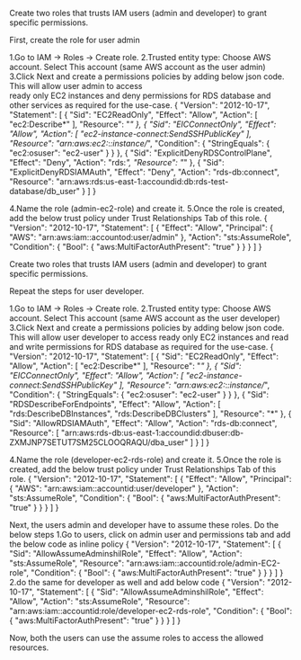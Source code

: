 Create two roles that trusts IAM users (admin and developer) to grant specific permissions.

First, create the role for user admin

1.Go to IAM → Roles → Create role.
2.Trusted entity type:
  Choose AWS account.
  Select This account (same AWS account as the user admin)
3.Click Next and create a permissions policies by adding below json code. This will allow user admin to access   
  ready only EC2 instances and deny permissions for RDS database and other services as required for the use-case.
  {
    "Version": "2012-10-17",
    "Statement": [
        {
            "Sid": "EC2ReadOnly",
            "Effect": "Allow",
            "Action": [
                "ec2:Describe*"
            ],
            "Resource": "*"
        },
        {
            "Sid": "EICConnectOnly",
            "Effect": "Allow",
            "Action": [
                "ec2-instance-connect:SendSSHPublicKey"
            ],
            "Resource": "arn:aws:ec2:*:*:instance/*",
            "Condition": {
                "StringEquals": {
                    "ec2:osuser": "ec2-user"
                }
            }
        },
        {
            "Sid": "ExplicitDenyRDSControlPlane",
            "Effect": "Deny",
            "Action": "rds:*",
            "Resource": "*"
        },
        {
            "Sid": "ExplicitDenyRDSIAMAuth",
            "Effect": "Deny",
            "Action": "rds-db:connect",
            "Resource": "arn:aws:rds:us-east-1:accoundid:db:rds-test-database/db_user"
        }
    ]
}

4.Name the role (admin-ec2-role) and create it.
5.Once the role is created, add the below trust policy under Trust Relationships Tab of this role.
  {
    "Version": "2012-10-17",
    "Statement": [
        {
            "Effect": "Allow",
            "Principal": {
                "AWS": "arn:aws:iam::accountod:user/admin"
            },
            "Action": "sts:AssumeRole",
            "Condition": {
                "Bool": {
                    "aws:MultiFactorAuthPresent": "true"
                }
            }
        }
    ]
}


Create two roles that trusts IAM users (admin and developer) to grant specific permissions.

Repeat the steps for user developer.

1.Go to IAM → Roles → Create role.
2.Trusted entity type:
  Choose AWS account.
  Select This account (same AWS account as the user developer)
3.Click Next and create a permissions policies by adding below json code. This will allow user developer to access
  ready only EC2 instances and read and write permissions for RDS database as required for the use-case.
  {
    "Version": "2012-10-17",
    "Statement": [
        {
            "Sid": "EC2ReadOnly",
            "Effect": "Allow",
            "Action": [
                "ec2:Describe*"
            ],
            "Resource": "*"
        },
        {
            "Sid": "EICConnectOnly",
            "Effect": "Allow",
            "Action": [
                "ec2-instance-connect:SendSSHPublicKey"
            ],
            "Resource": "arn:aws:ec2:*:*:instance/*",
            "Condition": {
                "StringEquals": {
                    "ec2:osuser": "ec2-user"
                }
            }
        },
        {
            "Sid": "RDSDescribeForEndpoints",
            "Effect": "Allow",
            "Action": [
                "rds:DescribeDBInstances",
                "rds:DescribeDBClusters"
            ],
            "Resource": "*"
        },
        {
            "Sid": "AllowRDSIAMAuth",
            "Effect": "Allow",
            "Action": "rds-db:connect",
            "Resource": [
                "arn:aws:rds-db:us-east-1:accoundid:dbuser:db-ZXMJNP7SETUT7SM25CLOOQRAQU/dba_user"
            ]
        }
    ]
}

4.Name the role (developer-ec2-rds-role) and create it.
5.Once the role is created, add the below trust policy under Trust Relationships Tab of this role.
  {
    "Version": "2012-10-17",
    "Statement": [
        {
            "Effect": "Allow",
            "Principal": {
                "AWS": "arn:aws:iam::accountid:user/developer"
            },
            "Action": "sts:AssumeRole",
            "Condition": {
                "Bool": {
                    "aws:MultiFactorAuthPresent": "true"
                }
            }
        }
    ]
}


Next, the users admin and developer have to assume these roles. Do the below steps
1.Go to users, click on admin user and permissions tab and add the below code as inline policy
  {
    "Version": "2012-10-17",
    "Statement": [
        {
            "Sid": "AllowAssumeAdminshilRole",
            "Effect": "Allow",
            "Action": "sts:AssumeRole",
            "Resource": "arn:aws:iam::accountid:role/admin-EC2-role",
            "Condition": {
                "Bool": {
                    "aws:MultiFactorAuthPresent": "true"
                }
            }
        }
    ]
}
2.do the same for developer as well and add below code
   {
    "Version": "2012-10-17",
    "Statement": [
        {
            "Sid": "AllowAssumeAdminshilRole",
            "Effect": "Allow",
            "Action": "sts:AssumeRole",
            "Resource": "arn:aws:iam::accountid:role/developer-ec2-rds-role",
            "Condition": {
                "Bool": {
                    "aws:MultiFactorAuthPresent": "true"
                }
            }
        }
    ]
}

Now, both the users can use the assume roles to access the allowed resources.






